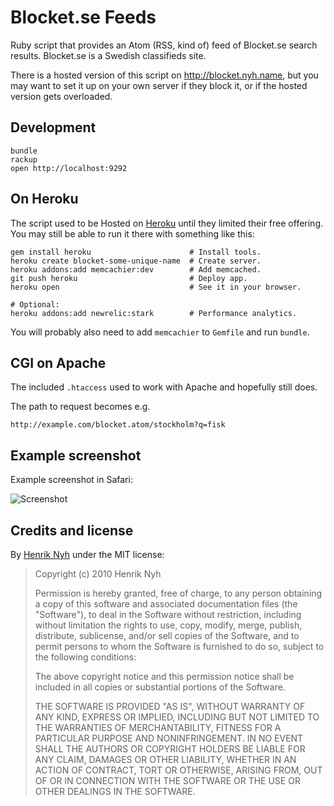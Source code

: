 # Blocket.se Feeds

Ruby script that provides an Atom (RSS, kind of) feed of Blocket.se search results. Blocket.se is a Swedish classifieds site.

There is a hosted version of this script on <http://blocket.nyh.name>, but you may want to set it up on your own server if they block it, or if the hosted version gets overloaded.


## Development

    bundle
    rackup
    open http://localhost:9292


## On Heroku

The script used to be Hosted on [Heroku](http://heroku.com) until they limited their free offering. You may still be able to run it there with something like this:

    gem install heroku                      # Install tools.
    heroku create blocket-some-unique-name  # Create server.
    heroku addons:add memcachier:dev        # Add memcached.
    git push heroku                         # Deploy app.
    heroku open                             # See it in your browser.

    # Optional:
    heroku addons:add newrelic:stark        # Performance analytics.

You will probably also need to add `memcachier` to `Gemfile` and run `bundle`.


## CGI on Apache

The included `.htaccess` used to work with Apache and hopefully still does.

The path to request becomes e.g.

    http://example.com/blocket.atom/stockholm?q=fisk


## Example screenshot

Example screenshot in Safari:

![Screenshot](http://henrik.nyh.se/uploads/blocket_se_feeds.png)


## Credits and license

By [Henrik Nyh](http://henrik.nyh.se/) under the MIT license:

>  Copyright (c) 2010 Henrik Nyh
>
>  Permission is hereby granted, free of charge, to any person obtaining a copy
>  of this software and associated documentation files (the "Software"), to deal
>  in the Software without restriction, including without limitation the rights
>  to use, copy, modify, merge, publish, distribute, sublicense, and/or sell
>  copies of the Software, and to permit persons to whom the Software is
>  furnished to do so, subject to the following conditions:
>
>  The above copyright notice and this permission notice shall be included in
>  all copies or substantial portions of the Software.
>
>  THE SOFTWARE IS PROVIDED "AS IS", WITHOUT WARRANTY OF ANY KIND, EXPRESS OR
>  IMPLIED, INCLUDING BUT NOT LIMITED TO THE WARRANTIES OF MERCHANTABILITY,
>  FITNESS FOR A PARTICULAR PURPOSE AND NONINFRINGEMENT. IN NO EVENT SHALL THE
>  AUTHORS OR COPYRIGHT HOLDERS BE LIABLE FOR ANY CLAIM, DAMAGES OR OTHER
>  LIABILITY, WHETHER IN AN ACTION OF CONTRACT, TORT OR OTHERWISE, ARISING FROM,
>  OUT OF OR IN CONNECTION WITH THE SOFTWARE OR THE USE OR OTHER DEALINGS IN
>  THE SOFTWARE.
